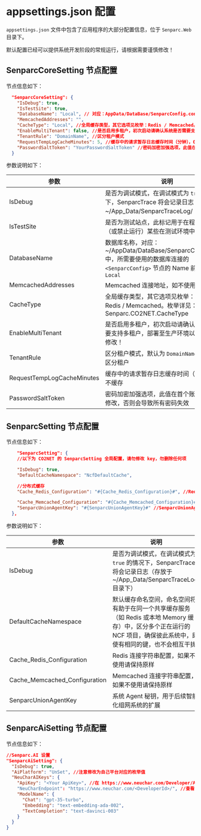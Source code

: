 
# appsettings.json 配置

`appsettings.json` 文件中包含了应用程序的大部分配置信息，位于 `Senparc.Web` 目录下。

默认配置已经可以提供系统开发阶段的常规运行，请根据需要谨慎修改！

## SenparcCoreSetting 节点配置

节点信息如下：

```json
  "SenparcCoreSetting": {
    "IsDebug": true,
    "IsTestSite": true,
    "DatabaseName": "Local", // 对应：AppData/DataBase/SenparcConfig.config 中，所需要使用的数据库连接的 <SenparcConfig> 节点的 Name 前缀
    "MemcachedAddresses": "",
    "CacheType": "Local", //全局缓存类型，其它选项见枚举：Redis / Memcached。枚举详见：Senparc.CO2NET.CacheType
    "EnableMultiTenant": false, //是否启用多租户，初次启动请确认系统是否需要支持多租户，部署至生产环境以后尽量不要修改！
    "TenantRule": "DomainName", //区分租户模式
    "RequestTempLogCacheMinutes": 5, //缓存中的请求暂存日志缓存时间（分钟），0 则不缓存
    "PasswordSaltToken": "YourPasswordSaltToken" //密码加密加强选项，此值在首个账号生成后不修改，否则会导致所有密码失效
  }
```

参数说明如下：

| 参数 | 说明 |
| --- | --- |
| IsDebug | 是否为调试模式，在调试模式为 `true` 的情况下，SenparcTrace 将会记录日志（存放于 ~/App_Data/SenparcTraceLog/ 目录下） |
| IsTestSite | 是否为测试站点，此标记用于在程序中运行（或禁止运行）某些在测试环境中的代码 |
| DatabaseName | 数据库名称，对应：~/AppData/DataBase/SenparcConfig.config 中，所需要使用的数据库连接的 `<SenparcConfig>` 节点的 Name 前缀，默认为 `Local` |
| MemcachedAddresses | Memcached 连接地址，如不使用可忽略 |
| CacheType | 全局缓存类型，其它选项见枚举：Local / Redis / Memcached。枚举详见：Senparc.CO2NET.CacheType |
| EnableMultiTenant | 是否启用多租户，初次启动请确认系统是否需要支持多租户，部署至生产环境以后尽量不要修改！ |
| TenantRule | 区分租户模式，默认为 `DomainName` 即根据域名区分租户 |
| RequestTempLogCacheMinutes | 缓存中的请求暂存日志缓存时间（分钟），0 则不缓存 |
| PasswordSaltToken | 密码加密加强选项，此值在首个账号生成后不修改，否则会导致所有密码失效 |

## SenparcSetting 节点配置

节点信息如下：

```json
    "SenparcSetting": {
    //以下为 CO2NET 的 SenparcSetting 全局配置，请勿修改 key，勿删除任何项

    "IsDebug": true,
    "DefaultCacheNamespace": "NcfDefaultCache",

    //分布式缓存
    "Cache_Redis_Configuration": "#{Cache_Redis_Configuration}#", //Redis配置

    "Cache_Memcached_Configuration": "#{Cache_Memcached_Configuration}#", //Memcached配置
    "SenparcUnionAgentKey": "#{SenparcUnionAgentKey}#" //SenparcUnionAgentKey
  },
```

参数说明如下：

| 参数 | 说明 |
| --- | --- |
| IsDebug | 是否为调试模式，在调试模式为 `true` 的情况下，SenparcTrace 将会记录日志（存放于 ~/App_Data/SenparcTraceLog/ 目录下） |
| DefaultCacheNamespace | 默认缓存命名空间，命名空间将有助于在同一个共享缓存服务（如 Redis 或本地 Memory 缓存）中，区分多个正在运行的 NCF 项目，确保彼此系统中，即使有相同的键，也不会相互干扰 |
| Cache_Redis_Configuration | Redis 连接字符串配置，如果不使用请保持原样 |
| Cache_Memcached_Configuration | Memcached 连接字符串配置，如果不使用请保持原样 |
| SenparcUnionAgentKey | 系统 Agent 秘钥，用于后续智能化组网系统的扩展 |


## SenparcAiSetting 节点配置

节点信息如下：

```json
//Senparc.AI 设置
"SenparcAiSetting": {
  "IsDebug": true,
  "AiPlatform": "UnSet", //注意修改为自己平台对应的枚举值
  "NeuCharAIKeys": {
    "ApiKey": "<Your ApiKey>", //在 https://www.neuchar.com/Developer/AiApp 申请
    "NeuCharEndpoint": "https://www.neuchar.com/<DeveloperId>/", //查看 ApiKey 时可看到 DeveloperId
    "ModelName": {
      "Chat": "gpt-35-turbo",
      "Embedding": "text-embedding-ada-002",
      "TextCompletion": "text-davinci-003"
    }
  }
}
```

